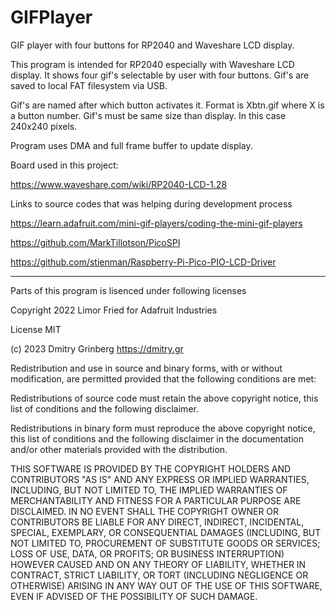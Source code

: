 # GIFPlayer
GIF player with four buttons for RP2040 and Waveshare LCD display.

This program is intended for RP2040 especially with Waveshare LCD display.
It shows four gif's selectable by user with four buttons. Gif's are saved
to local FAT filesystem via USB.

Gif's are named after which button activates it. Format is Xbtn.gif where
X is a button number. Gif's must be same size than display. In this case
240x240 pixels.

Program uses DMA and full frame buffer to update display. 

Board used in this project:

https://www.waveshare.com/wiki/RP2040-LCD-1.28

Links to source codes that was helping during development process

https://learn.adafruit.com/mini-gif-players/coding-the-mini-gif-players

https://github.com/MarkTillotson/PicoSPI

https://github.com/stienman/Raspberry-Pi-Pico-PIO-LCD-Driver

---------------------------------------------------------------------------
Parts of this program is lisenced under following licenses

Copyright 2022 Limor Fried for Adafruit Industries

License MIT


(c) 2023 Dmitry Grinberg  https://dmitry.gr

Redistribution and use in source and binary forms, with or without modification,
are permitted provided that the following conditions are met:

Redistributions of source code must retain the above copyright notice, this list
of conditions and the following disclaimer.

Redistributions in binary form must reproduce the above copyright notice, this
list of conditions and the following disclaimer in the documentation and/or
other materials provided with the distribution.

THIS SOFTWARE IS PROVIDED BY THE COPYRIGHT HOLDERS AND CONTRIBUTORS "AS IS" AND ANY
EXPRESS OR IMPLIED WARRANTIES, INCLUDING, BUT NOT LIMITED TO, THE IMPLIED
WARRANTIES OF MERCHANTABILITY AND FITNESS FOR A PARTICULAR PURPOSE ARE DISCLAIMED.
IN NO EVENT SHALL THE COPYRIGHT OWNER OR CONTRIBUTORS BE LIABLE FOR ANY DIRECT,
INDIRECT, INCIDENTAL, SPECIAL, EXEMPLARY, OR CONSEQUENTIAL DAMAGES (INCLUDING, BUT
NOT LIMITED TO, PROCUREMENT OF SUBSTITUTE GOODS OR SERVICES; LOSS OF USE, DATA, OR
PROFITS; OR BUSINESS INTERRUPTION) HOWEVER CAUSED AND ON ANY THEORY OF LIABILITY,
WHETHER IN CONTRACT, STRICT LIABILITY, OR TORT (INCLUDING NEGLIGENCE OR OTHERWISE)
ARISING IN ANY WAY OUT OF THE USE OF THIS SOFTWARE, EVEN IF ADVISED OF THE
POSSIBILITY OF SUCH DAMAGE.
